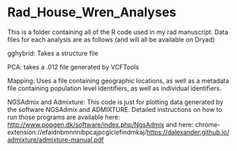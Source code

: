 # Rad_House_Wren_Analyses
This is a folder containing all of the R code used in my rad manuscript. 
Data files for each analysis are as follows (and will all be available on Dryad)

gghybrid: Takes a structure file

PCA: takes a .012 file generated by VCFTools

Mapping: Uses a file containing geographic locations, as well as a metadata file containing population level identifiers, as well as individual identifiers.

NGSAdmix and Admixture: This code is just for plotting data generated by the software NGSAdmix and ADMIXTURE. Detailed instructions on how to run those programs are available here: http://www.popgen.dk/software/index.php/NgsAdmix and here: chrome-extension://efaidnbmnnnibpcajpcglclefindmkaj/https://dalexander.github.io/admixture/admixture-manual.pdf
